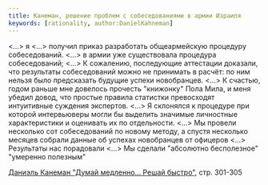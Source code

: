 ```yaml
---
title: Канеман, решение проблем с собеседованиями в армии Израиля
keywords: [rationality, author:DanielKahneman]
---
```

<...> я <...> получил приказ разработать общеармейскую процедуру собеседований.
<...> в армии уже существовала процедура собеседований; <...>
К сожалению, последующие аттестации доказали, что результаты собеседований
можно не принимать в расчёт: по ним нельзя было предсказать будущие успехи
новобранцев. <...>
К счастью, годом раньше мне довелось прочесть "книжонку" Пола Мила, и меня
убедил довод, что простые правила статистки превосходят интуитивные суждения
экспертов. <...>
Я склонялся к процедуре при которой интервьюверы могли бы выделить значимые
личностные характеристики и оценивать их по отдельности. <...>
Мы провели несколько сот собеседований по новому методу, а спустя несколько
месяцев собрали данные об успехах новобранцев от офицеров <...>
Результаты нас порадовали <...> Мы сделали "абсолютно бесполезное"
"умеренно полезным"

[Даниэль Канеман "Думай медленно... Решай быстро"](pxfc.md), стр. 301-305


